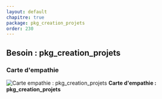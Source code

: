 ```yaml
---
layout: default
chapitre: true
package: pkg_creation_projets
order: 230
---
```


## Besoin : pkg_creation_projets 

### Carte d'empathie 


![Carte empathie : pkg_creation_projets](/soli-lms/Besoin/pkg_creation_projets/carte-empathie.svg)
**Carte d'empathie : pkg_creation_projets**



